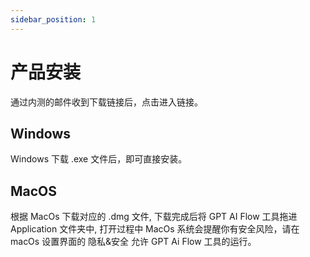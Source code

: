 ```yaml
---
sidebar_position: 1
---
```


# 产品安装

通过内测的邮件收到下载链接后，点击进入链接。

## Windows

Windows 下载 .exe 文件后，即可直接安装。

## MacOS

根据 MacOs 下载对应的 .dmg 文件, 下载完成后将 GPT AI Flow 工具拖进 Application 文件夹中, 打开过程中 MacOs 系统会提醒你有安全风险，请在 macOs 设置界面的 隐私&安全 允许 GPT Ai Flow 工具的运行。
